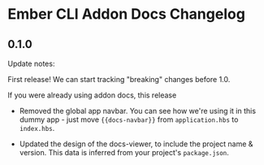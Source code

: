 # Ember CLI Addon Docs Changelog

## 0.1.0

Update notes:

First release! We can start tracking "breaking" changes before 1.0.

If you were already using addon docs, this release

- Removed the global app navbar. You can see how we're using it in this dummy app - just move `{{docs-navbar}}` from `application.hbs` to `index.hbs`.

- Updated the design of the docs-viewer, to include the project name & version. This data is inferred from your project's `package.json`.
